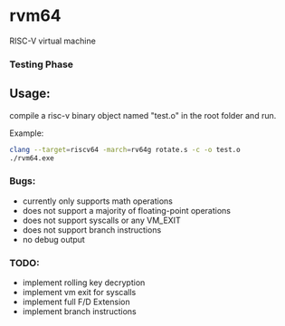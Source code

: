 # rvm64
RISC-V virtual machine

### Testing Phase
## Usage:
compile a risc-v binary object named "test.o" in the root folder and run.

Example:
```sh
clang --target=riscv64 -march=rv64g rotate.s -c -o test.o
./rvm64.exe
```

### Bugs:
- currently only supports math operations
- does not support a majority of floating-point operations
- does not support syscalls or any VM_EXIT
- does not support branch instructions
- no debug output
### TODO:
- implement rolling key decryption
- implement vm exit for syscalls
- implement full F/D Extension
- implement branch instructions
